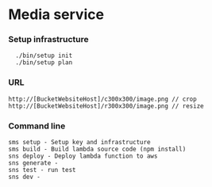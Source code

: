# Media service

### Setup infrastructure

```
  ./bin/setup init
  ./bin/setup plan
```

### URL

```
http://[BucketWebsiteHost]/c300x300/image.png // crop
http://[BucketWebsiteHost]/r300x300/image.png // resize
```

### Command line

```
sms setup - Setup key and infrastructure 
sms build - Build lambda source code (npm install)
sns deploy - Deploy lambda function to aws
sns generate - 
sns test - run test
sns dev - 
```
